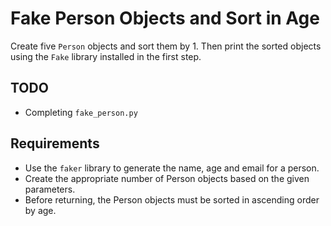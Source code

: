 # Fake Person Objects and Sort in Age

Create five `Person` objects and sort them by 1. Then print the sorted objects using the `Fake` library installed in the first step.

## TODO

- Completing `fake_person.py`

## Requirements

- Use the `faker` library to generate the name, age and email for a person.
- Create the appropriate number of Person objects based on the given parameters.
- Before returning, the Person objects must be sorted in ascending order by age.

